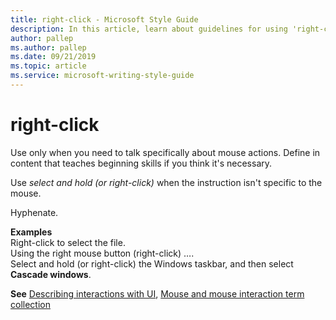 ```yaml
---
title: right-click - Microsoft Style Guide
description: In this article, learn about guidelines for using 'right-click' in Microsoft documents and see examples of its use in various scenarios.
author: pallep
ms.author: pallep
ms.date: 09/21/2019
ms.topic: article
ms.service: microsoft-writing-style-guide
---
```


# right-click

Use only when you need to talk specifically about mouse actions. Define in content that teaches beginning skills 
if you think it's necessary.

Use *select and hold (or right-click)* when the instruction isn't specific to the mouse.

Hyphenate.

**Examples**  
Right-click to select the file.  
Using the right mouse button (right-click) ….   
Select and hold (or right-click) the Windows taskbar, and then select **Cascade windows**.  

**See** [Describing interactions with UI](~/procedures-instructions/describing-interactions-with-ui.md), [Mouse and mouse interaction term collection](~/a-z-word-list-term-collections/term-collections/mouse-mouse-interaction-terms.md)
